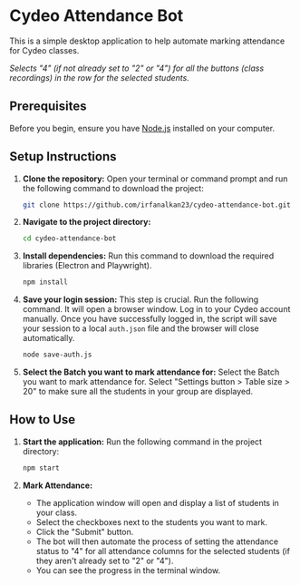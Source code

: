 # Cydeo Attendance Bot

This is a simple desktop application to help automate marking attendance for Cydeo classes.

*Selects "4" (if not already set to "2" or "4") for all the buttons (class recordings) in the row for the selected students.*

## Prerequisites

Before you begin, ensure you have [Node.js](https://nodejs.org/) installed on your computer.

## Setup Instructions

1.  **Clone the repository:**
    Open your terminal or command prompt and run the following command to download the project:
    ```bash
    git clone https://github.com/irfanalkan23/cydeo-attendance-bot.git
    ```

2.  **Navigate to the project directory:**
    ```bash
    cd cydeo-attendance-bot
    ```

3.  **Install dependencies:**
    Run this command to download the required libraries (Electron and Playwright).
    ```bash
    npm install
    ```

4.  **Save your login session:**
    This step is crucial. Run the following command. It will open a browser window. Log in to your Cydeo account manually. Once you have successfully logged in, the script will save your session to a local `auth.json` file and the browser will close automatically.
    ```bash
    node save-auth.js
    ```
54.  **Select the Batch you want to mark attendance for:**
    Select the Batch you want to mark attendance for. 
    Select "Settings button > Table size > 20" to make sure all the students in your group are displayed.

## How to Use

1.  **Start the application:**
    Run the following command in the project directory:
    ```bash
    npm start
    ```

2.  **Mark Attendance:**
    *   The application window will open and display a list of students in your class.
    *   Select the checkboxes next to the students you want to mark.
    *   Click the "Submit" button.
    *   The bot will then automate the process of setting the attendance status to "4" for all attendance columns for the selected students (if they aren't already set to "2" or "4").
    *   You can see the progress in the terminal window.
